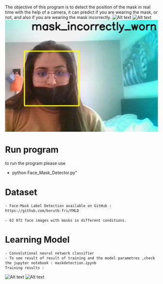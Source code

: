 The objective of this program is to detect the position of the mask in real time with the help of a camera, it can predict if you are wearing the mask, or not, and also if you are wearing the mask incorrectly. 
![Alt text](../Face-Mask-Label-detection/images/without_mask.JPG?raw=true "without mask")
![Alt text](../Face-Mask-Label-detection/images/with_mask.JPG?raw=true "with mask")
![Alt text](https://raw.githubusercontent.com/Akumaeye/Face-Mask-Label-detection/master/Images/mask_incorrectly_worn2.JPG)



# Run program 
to run the program please use 
  - python Face_Mask_Detector.py"

# Dataset 
    - Face-Mask Label Detection available on GitHub : 
    https://github.com/borutb-fri/FMLD

    - 62 072 face images with masks in different conditions.

# Learning Model 
    - Convolutional neural network classifier
    - To see result of result of training and the model parametres ,check the jupyter notebook : maskdetection.ipynb
    Training results : 
![Alt text](../Face-Mask-Label-detection/images/output.JPG?raw=true "Model accuracy")
![Alt text](../Face-Mask-Label-detection/images/output.JPG?raw=true "Model Loss")





